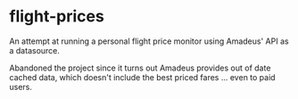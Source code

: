 # flight-prices

An attempt at running a personal flight price monitor using Amadeus' API as a datasource. 

Abandoned the project since it turns out Amadeus provides out of date cached data, which doesn't include the best priced fares ... even to paid users. 
